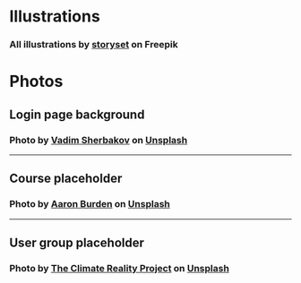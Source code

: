# Illustrations

### All illustrations by [storyset][author-stories] on Freepik

# Photos

## Login page background

### Photo by [Vadim Sherbakov][author-vadim-sherbakov] on [Unsplash][unsplash-vadim-sherbakov]

---

## Course placeholder

### Photo by [Aaron Burden][author-aaron-burden] on [Unsplash][unsplash-aaron-burden]

---

## User group placeholder

### Photo by [The Climate Reality Project][author-climate-reality] on [Unsplash][unsplash-climate-reality]

[author-stories]: https://www.freepik.com/author/stories

[author-vadim-sherbakov]: https://unsplash.com/@madebyvadim?utm_source=unsplash&utm_medium=referral&utm_content=creditCopyText

[unsplash-vadim-sherbakov]: https://unsplash.com/photos/d6ebY-faOO0?utm_source=unsplash&utm_medium=referral&utm_content=creditCopyText

[author-climate-reality]: https://unsplash.com/@climatereality?utm_source=unsplash&utm_medium=referral&utm_content=creditCopyText

[unsplash-climate-reality]:https://unsplash.com/photos/selective-focus-photography-of-people-sitting-on-chairs-while-writing-on-notebooks-Hb6uWq0i4MI?utm_source=unsplash&utm_medium=referral&utm_content=creditCopyText

[author-aaron-burden]: https://unsplash.com/@aaronburden?utm_source=unsplash&utm_medium=referral&utm_content=creditCopyText

[unsplash-aaron-burden]: https://unsplash.com/photos/QJDzYT_K8Xg?utm_source=unsplash&utm_medium=referral&utm_content=creditCopyText
